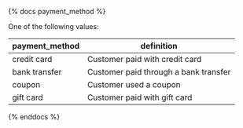 {% docs payment_method %}
	
One of the following values: 

| payment_method | definition                                       |
|----------------|--------------------------------------------------|
| credit card    | Customer paid with credit card                   |
| bank transfer  | Customer paid through a bank transfer            |
| coupon         | Customer used a coupon                           |
| gift card      | Customer paid with gift card                     | 

{% enddocs %}